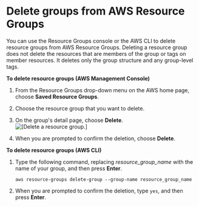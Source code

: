 # Delete groups from AWS Resource Groups<a name="deleting-resource-groups"></a>

You can use the Resource Groups console or the AWS CLI to delete resource groups from AWS Resource Groups\. Deleting a resource group does not delete the resources that are members of the group or tags on member resources\. It deletes only the group structure and any group\-level tags\.

**To delete resource groups \(AWS Management Console\)**

1. From the Resource Groups drop\-down menu on the AWS home page, choose **Saved Resource Groups**\.

1. Choose the resource group that you want to delete\.

1. On the group's detail page, choose **Delete**\.  
![\[Delete a resource group.\]](http://docs.aws.amazon.com/ARG/latest/userguide/images/rg-delete-group.png)

1. When you are prompted to confirm the deletion, choose **Delete**\.

**To delete resource groups \(AWS CLI\)**

1. Type the following command, replacing *resource\_group\_name* with the name of your group, and then press **Enter**\.

   ```
   aws resource-groups delete-group --group-name resource_group_name
   ```

1. When you are prompted to confirm the deletion, type `yes`, and then press **Enter**\.